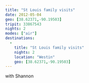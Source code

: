 ```yaml
---
title: "St Louis family visits"
date: 2012-05-04
geo: [38.62371,-90.19503]
tripit: 33867543
nights: 2
modes: ["air"]
destinations:
  -
    title: "St Louis family visits"
    nights: 2
    location: "Westin"
    geo: [38.62371,-90.19503]
---
```


with Shannon
